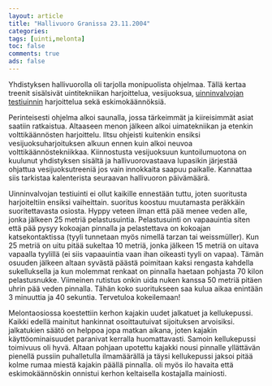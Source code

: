 ```yaml
---
layout: article 
title: "Hallivuoro Granissa 23.11.2004" 
categories: 
tags: [uinti,melonta]
toc: false 
comments: true 
ads: false 
---
```


Yhdistyksen hallivuorolla oli tarjolla monipuolista ohjelmaa. Tällä
kertaa treenit sisälsivät uintitekniikan harjoittelua, vesijuoksua,
[uinninvalvojan
testiuinnin](http://www.suh.fi/mp/db/file_library/x/IMG/12132/file/2004kilpailujensaanotMR.doc)
harjoittelua sekä eskimokäännöksiä.

Perinteisesti ohjelma alkoi saunalla, jossa tärkeimmät ja kiireisimmät
asiat saatiin ratkaistua. Altaaseen menon jälkeen alkoi uimatekniikan ja
etenkin volttikäännösten harjoittelu. Iltsu ohjeisti kuitenkin ensiksi
vesijuoksuharjoituksen alkuun ennen kuin alkoi neuvoa
volttikäännöstekniikkaa. Kiinnostusta vesijuoksuun kuntoilumuotona on
kuulunut yhdistyksen sisältä ja hallivuorovastaava lupasikin järjestää
ohjattua vesijuoksutreeniä jos vain innokkaita saapuu paikalle.
Kannattaa siis tarkistaa kalenterista seuraavan hallivuoron päivämäärä.

Uinninvalvojan testiuinti ei ollut kaikille ennestään tuttu, joten
suoritusta harjoiteltiin ensiksi vaiheittain. suoritus koostuu
muutamasta peräkkäin suoritettavasta osiosta. Hyppy veteen ilman että
pää menee veden alle, jonka jälkeen 25 metriä pelastusuintia.
Pelastusuinti on vapaauintia siten että pää pysyy kokoajan pinnalla ja
pelastettava on kokoajan katsekontaktissa (tyyli tunnetaan myös nimellä
tarzan tai weissmüller). Kun 25 metriä on uitu pitää sukeltaa 10 metriä,
jonka jälkeen 15 metriä on uitava vapaalla tyylillä (ei siis vapaauintia
vaan ihan oikeasti tyyli on vapaa). Tämän osuuden jälkeen altaan syvästä
päästä poimitaan kaksi rengasta kahdella sukelluksella ja kun molemmat
renkaat on pinnalla haetaan pohjasta 70 kilon pelastusnukke. Viimeinen
rutistus onkin uida nuken kanssa 50 metriä pitäen uhrin pää veden
pinnalla. Tähän koko suoritukseen saa kulua aikaa enintään 3 minuuttia
ja 40 sekuntia. Tervetuloa kokeilemaan!

Melontaosiossa koestettiin kerhon kajakin uudet jalkatuet ja
kellukepussi. Kaikki edellä mainitut hankinnat osoittautuivat
sijoituksen arvoisiksi. jalkatukien säätö on helppoa jopa matkan aikana,
joten kajakin käyttöominaisuudet paranivat kerralla huomattavasti.
Samoin kellukepussi toimivuus oli hyvä. Altaan pohjaan upotettu kajakki
nousi pinnalle yllättävän pienellä pussiin puhalletulla ilmamäärällä ja
täysi kellukepussi jaksoi pitää kolme rumaa miestä kajakin päällä
pinnalla. oli myös ilo havaita että eskimokäännöskin onnistui kerhon
keltaisella kostajalla mainiosti.

